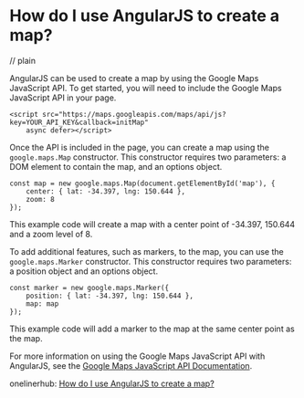 # How do I use AngularJS to create a map?
// plain

AngularJS can be used to create a map by using the Google Maps JavaScript API. To get started, you will need to include the Google Maps JavaScript API in your page.

```
<script src="https://maps.googleapis.com/maps/api/js?key=YOUR_API_KEY&callback=initMap"
    async defer></script>
```

Once the API is included in the page, you can create a map using the `google.maps.Map` constructor. This constructor requires two parameters: a DOM element to contain the map, and an options object.

```
const map = new google.maps.Map(document.getElementById('map'), {
    center: { lat: -34.397, lng: 150.644 },
    zoom: 8
});
```

This example code will create a map with a center point of -34.397, 150.644 and a zoom level of 8.

To add additional features, such as markers, to the map, you can use the `google.maps.Marker` constructor. This constructor requires two parameters: a position object and an options object.

```
const marker = new google.maps.Marker({
    position: { lat: -34.397, lng: 150.644 },
    map: map
});
```

This example code will add a marker to the map at the same center point as the map.

For more information on using the Google Maps JavaScript API with AngularJS, see the [Google Maps JavaScript API Documentation](https://developers.google.com/maps/documentation/javascript/tutorial).

onelinerhub: [How do I use AngularJS to create a map?](https://onelinerhub.com/angularjs/how-do-i-use-angularjs-to-create-a-map)